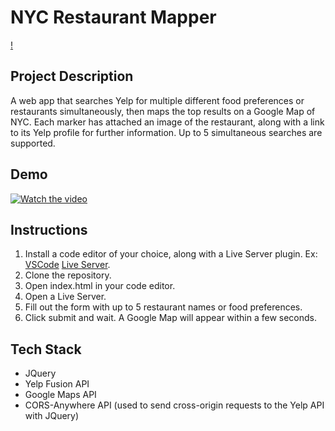 # NYC Restaurant Mapper
[!](https://img.shields.io/badge/build-passing-brightgreen)

## Project Description

A web app that searches Yelp for multiple different food preferences or restaurants simultaneously, then maps the top results on a Google Map of NYC. Each marker has attached an image of the restaurant, along with a link to its Yelp profile for further information. Up to 5 simultaneous searches are supported. 


## Demo

[![Watch the video](https://img.youtube.com/vi/Lwt06zuVXnc/maxresdefault.jpg)](https://www.youtube.com/watch?v=Lwt06zuVXnc)


## Instructions

1. Install a code editor of your choice, along with a Live Server plugin. Ex: [VSCode](https://code.visualstudio.com/Download) [Live Server](https://marketplace.visualstudio.com/items?itemName=ritwickdey.LiveServer).
1. Clone the repository.
2. Open index.html in your code editor.
3. Open a Live Server.
4. Fill out the form with up to 5 restaurant names or food preferences.
5. Click submit and wait. A Google Map will appear within a few seconds.

## Tech Stack
- JQuery
- Yelp Fusion API
- Google Maps API
- CORS-Anywhere API (used to send cross-origin requests to the Yelp API with JQuery)
